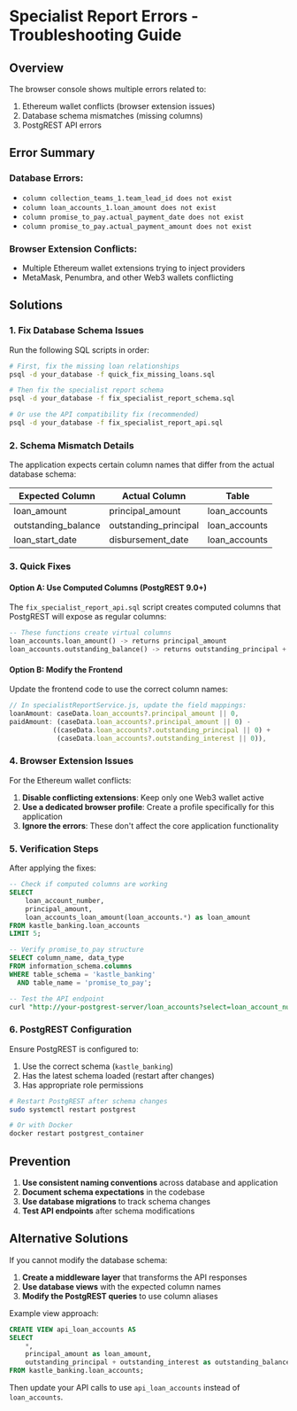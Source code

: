 # Specialist Report Errors - Troubleshooting Guide

## Overview
The browser console shows multiple errors related to:
1. Ethereum wallet conflicts (browser extension issues)
2. Database schema mismatches (missing columns)
3. PostgREST API errors

## Error Summary

### Database Errors:
- `column collection_teams_1.team_lead_id does not exist`
- `column loan_accounts_1.loan_amount does not exist`
- `column promise_to_pay.actual_payment_date does not exist`
- `column promise_to_pay.actual_payment_amount does not exist`

### Browser Extension Conflicts:
- Multiple Ethereum wallet extensions trying to inject providers
- MetaMask, Penumbra, and other Web3 wallets conflicting

## Solutions

### 1. Fix Database Schema Issues

Run the following SQL scripts in order:

```bash
# First, fix the missing loan relationships
psql -d your_database -f quick_fix_missing_loans.sql

# Then fix the specialist report schema
psql -d your_database -f fix_specialist_report_schema.sql

# Or use the API compatibility fix (recommended)
psql -d your_database -f fix_specialist_report_api.sql
```

### 2. Schema Mismatch Details

The application expects certain column names that differ from the actual database schema:

| Expected Column | Actual Column | Table |
|----------------|---------------|-------|
| loan_amount | principal_amount | loan_accounts |
| outstanding_balance | outstanding_principal | loan_accounts |
| loan_start_date | disbursement_date | loan_accounts |

### 3. Quick Fixes

#### Option A: Use Computed Columns (PostgREST 9.0+)
The `fix_specialist_report_api.sql` script creates computed columns that PostgREST will expose as regular columns:

```sql
-- These functions create virtual columns
loan_accounts.loan_amount() -> returns principal_amount
loan_accounts.outstanding_balance() -> returns outstanding_principal + outstanding_interest
```

#### Option B: Modify the Frontend
Update the frontend code to use the correct column names:

```javascript
// In specialistReportService.js, update the field mappings:
loanAmount: caseData.loan_accounts?.principal_amount || 0,
paidAmount: (caseData.loan_accounts?.principal_amount || 0) - 
           ((caseData.loan_accounts?.outstanding_principal || 0) + 
            (caseData.loan_accounts?.outstanding_interest || 0)),
```

### 4. Browser Extension Issues

For the Ethereum wallet conflicts:

1. **Disable conflicting extensions**: Keep only one Web3 wallet active
2. **Use a dedicated browser profile**: Create a profile specifically for this application
3. **Ignore the errors**: These don't affect the core application functionality

### 5. Verification Steps

After applying the fixes:

```sql
-- Check if computed columns are working
SELECT 
    loan_account_number,
    principal_amount,
    loan_accounts_loan_amount(loan_accounts.*) as loan_amount
FROM kastle_banking.loan_accounts
LIMIT 5;

-- Verify promise_to_pay structure
SELECT column_name, data_type 
FROM information_schema.columns
WHERE table_schema = 'kastle_banking' 
  AND table_name = 'promise_to_pay';

-- Test the API endpoint
curl "http://your-postgrest-server/loan_accounts?select=loan_account_number,loan_amount,outstanding_balance&limit=1"
```

### 6. PostgREST Configuration

Ensure PostgREST is configured to:
1. Use the correct schema (`kastle_banking`)
2. Has the latest schema loaded (restart after changes)
3. Has appropriate role permissions

```bash
# Restart PostgREST after schema changes
sudo systemctl restart postgrest

# Or with Docker
docker restart postgrest_container
```

## Prevention

1. **Use consistent naming conventions** across database and application
2. **Document schema expectations** in the codebase
3. **Use database migrations** to track schema changes
4. **Test API endpoints** after schema modifications

## Alternative Solutions

If you cannot modify the database schema:

1. **Create a middleware layer** that transforms the API responses
2. **Use database views** with the expected column names
3. **Modify the PostgREST queries** to use column aliases

Example view approach:
```sql
CREATE VIEW api_loan_accounts AS
SELECT 
    *,
    principal_amount as loan_amount,
    outstanding_principal + outstanding_interest as outstanding_balance
FROM kastle_banking.loan_accounts;
```

Then update your API calls to use `api_loan_accounts` instead of `loan_accounts`.